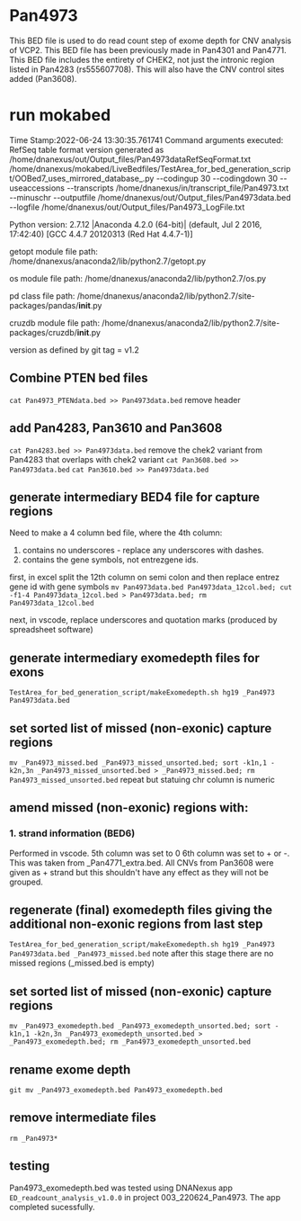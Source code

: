 # Pan4973
This BED file is used to do read count step of exome depth for CNV analysis of VCP2.
This BED file has been previously made in Pan4301 and Pan4771. This BED file includes the entirety of CHEK2, not just the intronic region listed in Pan4283 (rs555607708). This will also have the CNV control sites added (Pan3608).

# run mokabed
Time Stamp:2022-06-24 13:30:35.761741
Command arguments executed:
RefSeq table format version generated as /home/dnanexus/out/Output_files/Pan4973dataRefSeqFormat.txt
/home/dnanexus/mokabed/LiveBedfiles/TestArea_for_bed_generation_script/OOBed7_uses_mirrored_database_.py --codingup 30 --codingdown 30 --useaccessions --transcripts /home/dnanexus/in/transcript_file/Pan4973.txt --minuschr --outputfile /home/dnanexus/out/Output_files/Pan4973data.bed --logfile /home/dnanexus/out/Output_files/Pan4973_LogFile.txt 

 Python version: 2.7.12 |Anaconda 4.2.0 (64-bit)| (default, Jul  2 2016, 17:42:40) 
[GCC 4.4.7 20120313 (Red Hat 4.4.7-1)]

 getopt module file path: /home/dnanexus/anaconda2/lib/python2.7/getopt.py

 os module file path: /home/dnanexus/anaconda2/lib/python2.7/os.py

 pd class file path: /home/dnanexus/anaconda2/lib/python2.7/site-packages/pandas/__init__.py

 cruzdb module file path: /home/dnanexus/anaconda2/lib/python2.7/site-packages/cruzdb/__init__.py

version as defined by git tag = v1.2


## Combine PTEN bed files
`cat Pan4973_PTENdata.bed >> Pan4973data.bed`
remove header
## add Pan4283, Pan3610 and Pan3608
`cat Pan4283.bed >> Pan4973data.bed`
remove the chek2 variant from Pan4283 that overlaps with chek2 variant
`cat Pan3608.bed >> Pan4973data.bed`
`cat Pan3610.bed >> Pan4973data.bed`
## generate intermediary BED4 file for capture regions
Need to make a 4 column bed file, where the 4th column:
1) contains no underscores - replace any underscores with dashes.
2) contains the gene symbols, not entrezgene ids.

first, in excel split the 12th column on semi colon and then replace entrez gene id with gene symbols
`mv Pan4973data.bed Pan4973data_12col.bed; cut -f1-4 Pan4973data_12col.bed > Pan4973data.bed; rm Pan4973data_12col.bed`

next, in vscode, replace underscores and quotation marks (produced by spreadsheet software)
## generate intermediary exomedepth files for exons
`TestArea_for_bed_generation_script/makeExomedepth.sh hg19 _Pan4973 Pan4973data.bed`

## set sorted list of missed (non-exonic) capture regions
`mv _Pan4973_missed.bed _Pan4973_missed_unsorted.bed; sort -k1n,1 -k2n,3n _Pan4973_missed_unsorted.bed > _Pan4973_missed.bed; rm Pan4973_missed_unsorted.bed`
repeat but statuing chr column is numeric
## amend missed (non-exonic) regions with:
### 1. strand information (BED6)
Performed in vscode.
5th column was set to 0
6th column was set to + or -.
This was taken from _Pan4771_extra.bed.
All CNVs from Pan3608 were given as + strand but this shouldn't have any effect as they will not be grouped.
## regenerate (final) exomedepth files giving the additional non-exonic regions from last step
`TestArea_for_bed_generation_script/makeExomedepth.sh hg19 _Pan4973 Pan4973data.bed _Pan4973_missed.bed`
note after this stage there are no missed regions (_missed.bed is empty)

## set sorted list of missed (non-exonic) capture regions
`mv _Pan4973_exomedepth.bed _Pan4973_exomedepth_unsorted.bed; sort -k1n,1 -k2n,3n _Pan4973_exomedepth_unsorted.bed > _Pan4973_exomedepth.bed; rm _Pan4973_exomedepth_unsorted.bed`

## rename exome depth
`git mv _Pan4973_exomedepth.bed Pan4973_exomedepth.bed`

## remove intermediate files
`rm _Pan4973*`

## testing
Pan4973_exomedepth.bed was tested using DNANexus app `ED_readcount_analysis_v1.0.0` in project 003_220624_Pan4973.
The app completed sucessfully.